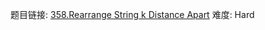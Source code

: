 题目链接: [358.Rearrange String k Distance Apart][1]
难度: Hard

[1]: https://leetcode.com/problems/rearrange-string-k-distance-apart
